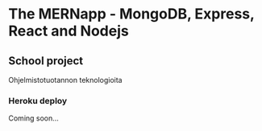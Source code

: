 ﻿# The MERNapp - MongoDB, Express, React and Nodejs

## School project
Ohjelmistotuotannon teknologioita

### Heroku deploy
Coming soon...
